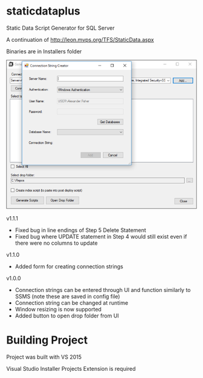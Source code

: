 # staticdataplus
Static Data Script Generator for SQL Server

A continuation of http://leon.mvps.org/TFS/StaticData.aspx

Binaries are in Installers folder

![alt tag](https://github.com/pixelshaded/staticdataplus/raw/develop/v1.1.0_screenshot.png)

v1.1.1
- Fixed bug in line endings of Step 5 Delete Statement
- Fixed bug where UPDATE statement in Step 4 would still exist even if there were no columns to update

v1.1.0
- Added form for creating connection strings

v1.0.0
- Connection strings can be entered through UI and function similarly to SSMS (note these are saved in config file)
- Connection string can be changed at runtime
- Window resizing is now supported
- Added button to open drop folder from UI

# Building Project
Project was built with VS 2015

Visual Studio Installer Projects Extension is required
